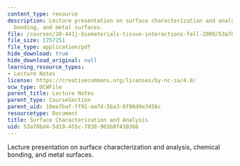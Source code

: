 ```yaml
---
content_type: resource
description: Lecture presentation on surface characterization and analysis, chemical
  bonding, and metal surfaces.
file: /courses/20-441j-biomaterials-tissue-interactions-fall-2009/53a78bd45d19455c7838965b8f410366_MIT20_441JF09_lec08_ms.pdf
file_size: 1757251
file_type: application/pdf
hide_download: true
hide_download_original: null
learning_resource_types:
- Lecture Notes
license: https://creativecommons.org/licenses/by-nc-sa/4.0/
ocw_type: OCWFile
parent_title: Lecture Notes
parent_type: CourseSection
parent_uid: 10ee7baf-ff91-ea7d-5ba3-0f86d9e3456c
resourcetype: Document
title: Surface Characterization and Analysis
uid: 53a78bd4-5d19-455c-7838-965b8f410366
---
```

Lecture presentation on surface characterization and analysis, chemical bonding, and metal surfaces.